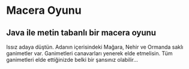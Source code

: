 # Macera Oyunu

## Java ile metin tabanlı bir macera oyunu

Issız adaya düştün. Adanın içerisindeki Mağara, Nehir ve Ormanda saklı ganimetler var. Ganimetleri canavarları yenerek elde etmelisin. Tüm ganimetleri elde ettiğinizde belki bir şansınız olabilir...